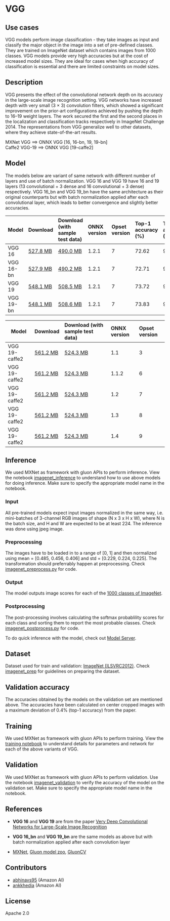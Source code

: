 # VGG

## Use cases
VGG models perform image classification - they take images as input and classify the major object in the image into a set of pre-defined classes. They are trained on ImageNet dataset which contains images from 1000 classes.
VGG models provide very high accuracies but at the cost of increased model sizes. They are ideal for cases when high accuracy of classification is essential and there are limited constraints on model sizes.

## Description
VGG presents the effect of the convolutional network depth on its accuracy in the large-scale image recognition setting. VGG networks have increased depth with very small (3 × 3) convolution filters, which showed a significant improvement on the prior-art configurations achieved by pushing the depth to 16–19 weight layers. The work secured the first and the second places in the localization and classification tracks respectively in ImageNet Challenge 2014. The representations from VGG generalize well to other datasets, where they achieve state-of-the-art results.

MXNet VGG ==> ONNX VGG [16, 16-bn, 19, 19-bn]  
Caffe2 VGG-19 ==> ONNX VGG [19-caffe2]

## Model

The models below are variant of same network with different number of layers and use of batch normalization. VGG 16 and VGG 19 have 16 and 19 layers (13 convolutional + 3 dense and 16 convolutional + 3 dense) respectively. VGG 16_bn and VGG 19_bn have the same architecture as their original counterparts but with batch normalization applied after each convolutional layer, which leads to better convergence and slightly better accuracies.

 |Model        |Download  |Download (with sample test data)| ONNX version |Opset version|Top-1 accuracy (%)|Top-5 accuracy (%)|
|-------------|:--------------|:--------------|:--------------|:--------------|:--------------|:--------------|
|VGG 16|    [527.8 MB](model/vgg16-7.onnx)    |[490.0 MB](model/vgg16-7.tar.gz)| 1.2.1  |7| 72.62     |      91.14     |
|VGG 16-bn|    [527.9 MB](model/vgg16-bn-7.onnx) |[490.2 MB](model/vgg16-bn-7.tar.gz)   |  1.2.1  |7|   72.71     |      91.21    |
|VGG 19|    [548.1 MB](model/vgg19-7.onnx)    |[508.5 MB](model/vgg19-7.tar.gz)| 1.2.1  |7 | 73.72     |      91.58     |
|VGG 19-bn|    [548.1 MB](model/vgg19-bn-7.onnx) |[508.6 MB](model/vgg19-bn-7.tar.gz)   |  1.2.1 |7   | 73.83    |      91.79     |

|Model        |Download  |Download (with sample test data)| ONNX version |Opset version|
|-------------|:--------------|:--------------|:--------------|:--------------|
|VGG 19-caffe2| [561.2 MB](model/vgg19-caffe2-3.onnx) |[524.3 MB](model/vgg19-caffe2-3.tar.gz)   |  1.1 |3   |
|VGG 19-caffe2| [561.2 MB](model/vgg19-caffe2-6.onnx) |[524.3 MB](model/vgg19-caffe2-6.tar.gz)   |  1.1.2 |6   |
|VGG 19-caffe2| [561.2 MB](model/vgg19-caffe2-7.onnx) |[524.3 MB](model/vgg19-caffe2-7.tar.gz)   |  1.2 |7   |
|VGG 19-caffe2| [561.2 MB](model/vgg19-caffe2-8.onnx) |[524.3 MB](model/vgg19-caffe2-8.tar.gz)   |  1.3 |8   |
|VGG 19-caffe2| [561.2 MB](model/vgg19-caffe2-9.onnx) |[524.3 MB](model/vgg19-caffe2-9.tar.gz)   |  1.4 |9   |

## Inference
We used MXNet as framework with gluon APIs to perform inference. View the notebook [imagenet_inference](../imagenet_inference.ipynb) to understand how to use above models for doing inference. Make sure to specify the appropriate model name in the notebook.

### Input
All pre-trained models expect input images normalized in the same way, i.e. mini-batches of 3-channel RGB images of shape (N x 3 x H x W), where N is the batch size, and H and W are expected to be at least 224.
The inference was done using jpeg image.

### Preprocessing
The images have to be loaded in to a range of [0, 1] and then normalized using mean = [0.485, 0.456, 0.406] and std = [0.229, 0.224, 0.225]. The transformation should preferrably happen at preprocessing. Check [imagenet_preprocess.py](../imagenet_preprocess.py) for code.

### Output
The model outputs image scores for each of the [1000 classes of ImageNet](../synset.txt).

### Postprocessing
The post-processing involves calculating the softmax probablility scores for each class and sorting them to report the most probable classes. Check [imagenet_postprocess.py](../imagenet_postprocess.py) for code.

To do quick inference with the model, check out [Model Server](https://github.com/awslabs/mxnet-model-server/blob/master/docs/model_zoo.md/#vgg_header).

## Dataset
Dataset used for train and validation: [ImageNet (ILSVRC2012)](http://www.image-net.org/challenges/LSVRC/2012/). Check [imagenet_prep](../imagenet_prep.md) for guidelines on preparing the dataset.

## Validation accuracy
The accuracies obtained by the models on the validation set are mentioned above. The accuracies have been calculated on center cropped images with a maximum deviation of 0.4% (top-1 accuracy) from the paper.

<!--|Model        |Top-1 accuracy (%)|Top-5 accuracy (%)|
|-------------|:--------------|:--------------|
|VGG 16        |     72.62     |      91.14     |
|VGG 16_bn     |     72.71     |      91.21    |
|VGG 19        |     73.72     |      91.58     |
|VGG 19_bn     |     73.83    |      91.79     |
-->


## Training
We used MXNet as framework with gluon APIs to perform training. View the [training notebook](train_vgg.ipynb) to understand details for parameters and network for each of the above variants of VGG.

## Validation
We used MXNet as framework with gluon APIs to perform validation. Use the notebook [imagenet_validation](../imagenet_validation.ipynb) to verify the accuracy of the model on the validation set. Make sure to specify the appropriate model name in the notebook.


## References
* **VGG 16** and **VGG 19** are from the paper [Very Deep Convolutional Networks for Large-Scale Image Recognition](https://arxiv.org/abs/1409.1556)

* **VGG 16_bn** and **VGG 19_bn** are the same models as above but with batch normalization applied after each convolution layer

* [MXNet](http://mxnet.incubator.apache.org), [Gluon model zoo](https://mxnet.incubator.apache.org/api/python/gluon/model_zoo.html), [GluonCV](https://gluon-cv.mxnet.io)

## Contributors
* [abhinavs95](https://github.com/abhinavs95) (Amazon AI)
* [ankkhedia](https://github.com/ankkhedia) (Amazon AI)

## License
Apache 2.0
